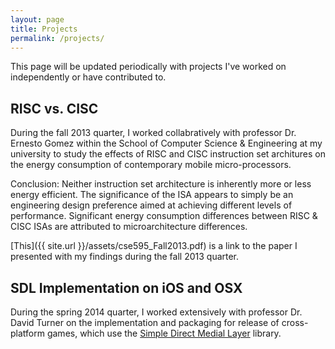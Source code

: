 ```yaml
---
layout: page
title: Projects 
permalink: /projects/
---
```


This page will be updated periodically with projects I've worked on independently or have contributed to. 

<h2> RISC vs. CISC </h2>

During the fall 2013 quarter, I worked collabratively with professor Dr. Ernesto Gomez within the School of Computer Science & Engineering at my university to study the effects of RISC and CISC instruction set architures on the energy consumption of contemporary mobile micro-processors. 

Conclusion: Neither instruction set architecture is inherently more or less energy efficient. The significance of the
ISA appears to simply be an engineering design preference aimed at achieving different levels of performance. Significant energy consumption differences between RISC & CISC ISAs are attributed to microarchitecture differences.  

[This]({{ site.url }}/assets/cse595_Fall2013.pdf) is a link to the paper I presented with my findings during the fall 2013 quarter.

<h2> SDL Implementation on iOS and OSX </h2>

During the spring 2014 quarter, I worked extensively with professor Dr. David Turner on the implementation and packaging for release of cross-platform games, which use the [Simple Direct Medial Layer]({{https://www.libsdl.org}}) library. 

